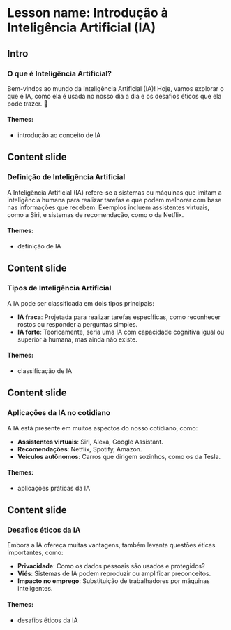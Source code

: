 # Lesson name: Introdução à Inteligência Artificial (IA)

## Intro

### O que é Inteligência Artificial?

Bem-vindos ao mundo da Inteligência Artificial (IA)! Hoje, vamos explorar o que é IA, como ela é usada no nosso dia a dia e os desafios éticos que ela pode trazer. 🌟

#### **Themes:**
- introdução ao conceito de IA

## Content slide

### Definição de Inteligência Artificial

A Inteligência Artificial (IA) refere-se a sistemas ou máquinas que imitam a inteligência humana para realizar tarefas e que podem melhorar com base nas informações que recebem. Exemplos incluem assistentes virtuais, como a Siri, e sistemas de recomendação, como o da Netflix.

#### **Themes:**
- definição de IA

## Content slide

### Tipos de Inteligência Artificial

A IA pode ser classificada em dois tipos principais:
- **IA fraca**: Projetada para realizar tarefas específicas, como reconhecer rostos ou responder a perguntas simples.
- **IA forte**: Teoricamente, seria uma IA com capacidade cognitiva igual ou superior à humana, mas ainda não existe.

#### **Themes:**
- classificação de IA

## Content slide

### Aplicações da IA no cotidiano

A IA está presente em muitos aspectos do nosso cotidiano, como:
- **Assistentes virtuais**: Siri, Alexa, Google Assistant.
- **Recomendações**: Netflix, Spotify, Amazon.
- **Veículos autônomos**: Carros que dirigem sozinhos, como os da Tesla.

#### **Themes:**
- aplicações práticas da IA

## Content slide

### Desafios éticos da IA

Embora a IA ofereça muitas vantagens, também levanta questões éticas importantes, como:
- **Privacidade**: Como os dados pessoais são usados e protegidos?
- **Viés**: Sistemas de IA podem reproduzir ou amplificar preconceitos.
- **Impacto no emprego**: Substituição de trabalhadores por máquinas inteligentes.

#### **Themes:**
- desafios éticos da IA

